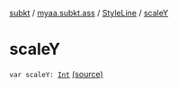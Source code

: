 [subkt](../../index.md) / [myaa.subkt.ass](../index.md) / [StyleLine](index.md) / [scaleY](./scale-y.md)

# scaleY

`var scaleY: `[`Int`](https://kotlinlang.org/api/latest/jvm/stdlib/kotlin/-int/index.html) [(source)](https://github.com/Myaamori/SubKt/blob/0.1.8/src/main/kotlin/myaa/subkt/ass/parser.kt#L554)